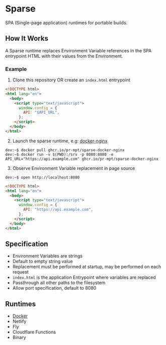 # Sparse

SPA (Single-page application) runtimes for portable builds.

## How It Works

A Sparse runtime replaces Environment Variable references in the SPA entrypoint
HTML with their values from the Environment.

### Example

1. Clone this repository OR create an `index.html` entrypoint

```html
<!DOCTYPE html>
<html lang="en">
  <body>
    <script type="text/javascript">
      window.config = {
        API: "$API_URL",
      };
    </script>
  </body>
</html>
```

2. Launch the sparse runtime, e.g: [docker-nginx](/docker-nginx)

```console
dev:~$ docker pull ghcr.io/pr-mpt/sparse-docker-nginx
dev:~$ docker run -v $(PWD):/srv -p 8080:8080 -e API_URL="https://api.example.com" ghcr.io/pr-mpt/sparse-docker-nginx
```

3. Observe Environment Variable replacement in page source

```console
dev:~$ open http://localhost:8080
```

```html
<!DOCTYPE html>
<html lang="en">
  <body>
    <script type="text/javascript">
      window.config = {
        API: "https://api.example.com",
      };
    </script>
  </body>
</html>
```

## Specification

- Environment Variables are strings
- Default to empty string value
- Replacement must be performed at startup, may be performed on each request
- `index.html` is the application Entrypoint where variables are replaced
- Passthrough all other paths to the filesystem
- Allow port specification, default to 8080

## Runtimes

- [Docker](/docker-nginx)
- Netlify
- Fly
- Cloudflare Functions
- Binary
